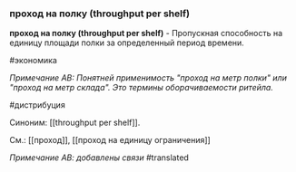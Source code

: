 ### проход на полку (throughput per shelf)

**проход на полку (throughput per shelf)** - Пропускная способность на единицу площади полки за определенный период времени.

#экономика

*Примечание АВ: Понятней применимость "проход на метр полки" или "проход на метр склада". Это термины оборачиваемости ритейла.*

#дистрибуция

Синоним: [[throughput per shelf]].

См.: [[проход]], [[проход на единицу ограничения]]

*Примечание АВ: добавлены связи*
#translated
